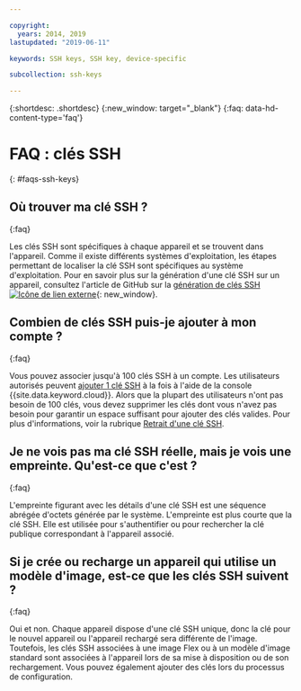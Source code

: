 ```yaml
---

copyright:
  years: 2014, 2019
lastupdated: "2019-06-11"

keywords: SSH keys, SSH key, device-specific

subcollection: ssh-keys

---
```


{:shortdesc: .shortdesc}
{:new_window: target="_blank"}
{:faq: data-hd-content-type='faq'}

# FAQ : clés SSH
{: #faqs-ssh-keys}

## Où trouver ma clé SSH ?
{:faq}

Les clés SSH sont spécifiques à chaque appareil et se trouvent dans l'appareil. Comme il existe différents systèmes d'exploitation, les étapes permettant de localiser la clé SSH sont spécifiques au système d'exploitation. Pour en savoir plus sur la génération d'une clé SSH sur un appareil, consultez l'article de GitHub sur la [génération de clés SSH ![Icône de lien externe](../../icons/launch-glyph.svg "Icône de lien externe")](https://help.github.com/articles/generating-ssh-keys#platform-windows){: new_window}.

## Combien de clés SSH puis-je ajouter à mon compte ?
{:faq}

Vous pouvez associer jusqu'à 100 clés SSH à un compte. Les utilisateurs autorisés peuvent [ajouter 1 clé SSH](/docs/infrastructure/ssh-keys?topic=ssh-keys-adding-an-ssh-key) à la fois à l'aide de la console {{site.data.keyword.cloud}}. Alors que la plupart des utilisateurs n'ont pas besoin de 100 clés, vous devez supprimer les clés dont vous n'avez pas besoin pour garantir un espace suffisant pour ajouter des clés valides. Pour plus d'informations, voir la rubrique [Retrait d'une clé SSH](/docs/infrastructure/ssh-keys?topic=ssh-keys-removing-an-ssh-key).

## Je ne vois pas ma clé SSH réelle, mais je vois une empreinte. Qu'est-ce que c'est ?
{:faq}

L'empreinte figurant avec les détails d'une clé SSH est une séquence abrégée d'octets générée par le système. L'empreinte est plus courte que la clé SSH. Elle est utilisée pour s'authentifier ou pour rechercher la clé publique correspondant à l'appareil associé.

## Si je crée ou recharge un appareil qui utilise un modèle d'image, est-ce que les clés SSH suivent ?
{:faq}

Oui et non. Chaque appareil dispose d'une clé SSH unique, donc la clé pour le nouvel appareil ou l'appareil rechargé sera différente de l'image.  Toutefois, les clés SSH associées à une image Flex ou à un modèle d'image standard sont associées à l'appareil lors de sa mise à disposition ou de son rechargement. Vous pouvez également ajouter des clés lors du processus de configuration.
